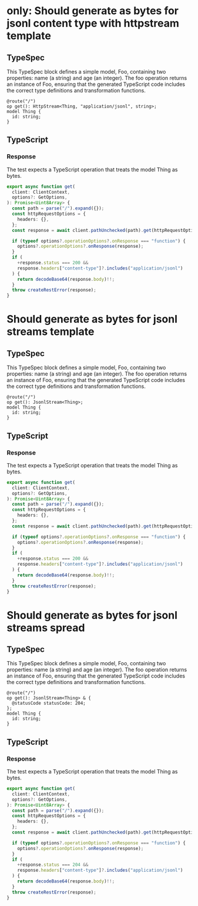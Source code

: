 # only: Should generate as bytes for jsonl content type with httpstream template

## TypeSpec

This TypeSpec block defines a simple model, Foo, containing two properties: name (a string) and age (an integer). The foo operation returns an instance of Foo, ensuring that the generated TypeScript code includes the correct type definitions and transformation functions.

```tsp
@route("/")
op get(): HttpStream<Thing, "application/jsonl", string>;
model Thing {
  id: string;
}
```

## TypeScript

### Response

The test expects a TypeScript operation that treats the model Thing as bytes.

```ts src/api/clientOperations.ts function get
export async function get(
  client: ClientContext,
  options?: GetOptions,
): Promise<Uint8Array> {
  const path = parse("/").expand({});
  const httpRequestOptions = {
    headers: {},
  };
  const response = await client.pathUnchecked(path).get(httpRequestOptions);

  if (typeof options?.operationOptions?.onResponse === "function") {
    options?.operationOptions?.onResponse(response);
  }
  if (
    +response.status === 200 &&
    response.headers["content-type"]?.includes("application/jsonl")
  ) {
    return decodeBase64(response.body)!!;
  }
  throw createRestError(response);
}
```

# Should generate as bytes for jsonl streams template

## TypeSpec

This TypeSpec block defines a simple model, Foo, containing two properties: name (a string) and age (an integer). The foo operation returns an instance of Foo, ensuring that the generated TypeScript code includes the correct type definitions and transformation functions.

```tsp
@route("/")
op get(): JsonlStream<Thing>;
model Thing {
  id: string;
}
```

## TypeScript

### Response

The test expects a TypeScript operation that treats the model Thing as bytes.

```ts src/api/clientOperations.ts function get
export async function get(
  client: ClientContext,
  options?: GetOptions,
): Promise<Uint8Array> {
  const path = parse("/").expand({});
  const httpRequestOptions = {
    headers: {},
  };
  const response = await client.pathUnchecked(path).get(httpRequestOptions);

  if (typeof options?.operationOptions?.onResponse === "function") {
    options?.operationOptions?.onResponse(response);
  }
  if (
    +response.status === 200 &&
    response.headers["content-type"]?.includes("application/jsonl")
  ) {
    return decodeBase64(response.body)!!;
  }
  throw createRestError(response);
}
```

# Should generate as bytes for jsonl streams spread

## TypeSpec

This TypeSpec block defines a simple model, Foo, containing two properties: name (a string) and age (an integer). The foo operation returns an instance of Foo, ensuring that the generated TypeScript code includes the correct type definitions and transformation functions.

```tsp
@route("/")
op get(): JsonlStream<Thing> & {
  @statusCode statusCode: 204;
};
model Thing {
  id: string;
}
```

## TypeScript

### Response

The test expects a TypeScript operation that treats the model Thing as bytes.

```ts src/api/clientOperations.ts function get
export async function get(
  client: ClientContext,
  options?: GetOptions,
): Promise<Uint8Array> {
  const path = parse("/").expand({});
  const httpRequestOptions = {
    headers: {},
  };
  const response = await client.pathUnchecked(path).get(httpRequestOptions);

  if (typeof options?.operationOptions?.onResponse === "function") {
    options?.operationOptions?.onResponse(response);
  }
  if (
    +response.status === 204 &&
    response.headers["content-type"]?.includes("application/jsonl")
  ) {
    return decodeBase64(response.body)!!;
  }
  throw createRestError(response);
}
```
